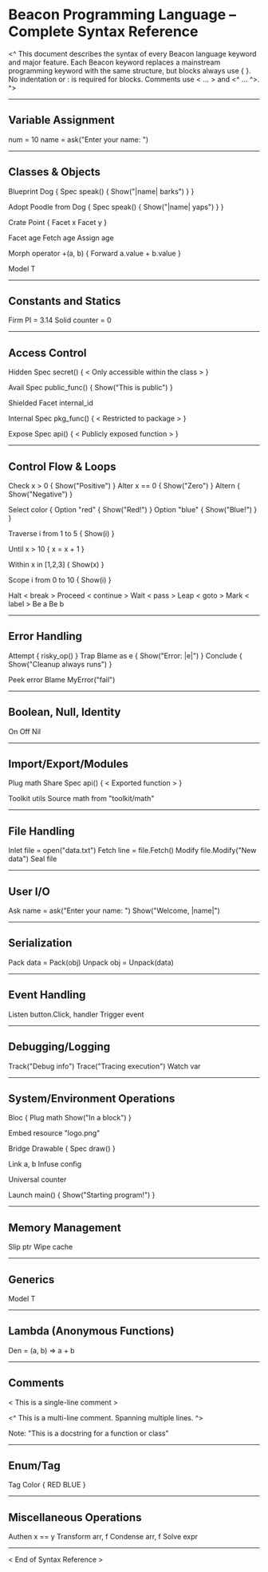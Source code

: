 # Beacon Programming Language – Complete Syntax Reference

<^
This document describes the syntax of every Beacon language keyword and major feature.
Each Beacon keyword replaces a mainstream programming keyword with the same structure, but blocks always use { }.
No indentation or : is required for blocks.
Comments use < ... > and <^ ... ^>.
^>

---

## Variable Assignment

num = 10
name = ask("Enter your name: ")

---

## Classes & Objects

Blueprint Dog {
    Spec speak() {
        Show("|name| barks")
    }
}

Adopt Poodle from Dog {
    Spec speak() {
        Show("|name| yaps")
    }
}

Crate Point {
    Facet x
    Facet y
}

Facet age
Fetch age
Assign age

Morph operator +(a, b) {
    Forward a.value + b.value
}

Model T

---

## Constants and Statics

Firm PI = 3.14
Solid counter = 0

---

## Access Control

Hidden Spec secret() {
    < Only accessible within the class >
}

Avail Spec public_func() {
    Show("This is public")
}

Shielded Facet internal_id

Internal Spec pkg_func() {
    < Restricted to package >
}

Expose Spec api() {
    < Publicly exposed function >
}

---

## Control Flow & Loops

Check x > 0 {
    Show("Positive")
} Alter x == 0 {
    Show("Zero")
} Altern {
    Show("Negative")
}

Select color {
    Option "red" {
        Show("Red!")
    }
    Option "blue" {
        Show("Blue!")
    }
}

Traverse i from 1 to 5 {
    Show(i)
}

Until x > 10 {
    x = x + 1
}

Within x in [1,2,3] {
    Show(x)
}

Scope i from 0 to 10 {
    Show(i)
}

Halt     < break >
Proceed  < continue >
Wait     < pass >
Leap     < goto >
Mark     < label >
Be a Be b

---

## Error Handling

Attempt {
    risky_op()
} Trap Blame as e {
    Show("Error: |e|")
} Conclude {
    Show("Cleanup always runs")
}

Peek error
Blame MyError("fail")

---

## Boolean, Null, Identity

On
Off
Nil

---

## Import/Export/Modules

Plug math
Share Spec api() {
    < Exported function >
}

Toolkit utils
Source math from "toolkit/math"

---

## File Handling

Inlet file = open("data.txt")
Fetch line = file.Fetch()
Modify file.Modify("New data")
Seal file

---

## User I/O

Ask name = ask("Enter your name: ")
Show("Welcome, |name|")

---

## Serialization

Pack data = Pack(obj)
Unpack obj = Unpack(data)

---

## Event Handling

Listen button.Click, handler
Trigger event

---

## Debugging/Logging

Track("Debug info")
Trace("Tracing execution")
Watch var

---

## System/Environment Operations

Bloc {
    Plug math
    Show("In a block")
}

Embed resource "logo.png"

Bridge Drawable {
    Spec draw()
}

Link a, b
Infuse config

Universal counter

Launch main() {
    Show("Starting program!")
}

---

## Memory Management

Slip ptr
Wipe cache

---

## Generics

Model T

---

## Lambda (Anonymous Functions)

Den = (a, b) => a + b

---

## Comments

< This is a single-line comment >

<^
This is a multi-line comment.
Spanning multiple lines.
^>

Note: "This is a docstring for a function or class"

---

## Enum/Tag

Tag Color {
    RED
    BLUE
}

---

## Miscellaneous Operations

Authen x == y
Transform arr, f
Condense arr, f
Solve expr

---

< End of Syntax Reference >